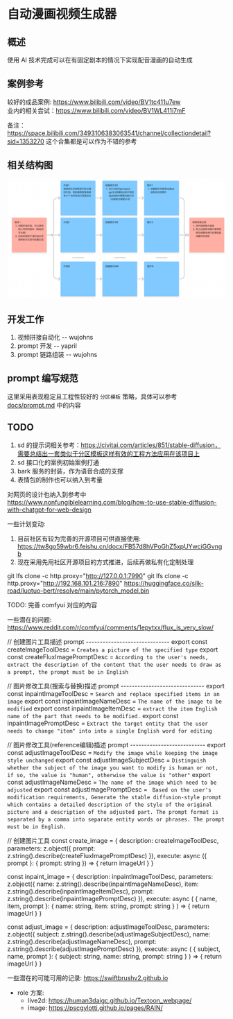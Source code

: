 # 自动漫画视频生成器
## 概述
使用 AI 技术完成可以在有固定剧本的情况下实现配音漫画的自动生成

## 案例参考
较好的成品案例: https://www.bilibili.com/video/BV1tc411u7ew  
业内的相关尝试：https://www.bilibili.com/video/BV1WL411i7mF  

备注：https://space.bilibili.com/3493106383063541/channel/collectiondetail?sid=1353270 这个合集都是可以作为不错的参考  

## 相关结构图
![imgs/struct.png](/imgs/struct.png)

## 开发工作
1. 视频拼接自动化 -- wujohns  
1. prompt 开发 -- yapril
1. prompt 链路组装  -- wujohns

## prompt 编写规范
这里采用表现稳定且工程性较好的 `分区模板` 策略，具体可以参考 [docs/prompt.md](/docs/prompt.md) 中的内容  

## TODO
1. sd 的提示词相关参考：https://civitai.com/articles/851/stable-diffusion，需要总结出一套类似于分区模板这样有效的工程方法应用在该项目上  
1. sd 接口化的案例初始案例打通  
1. bark 服务的封装，作为语音合成的支撑  
1. 表情包的制作也可以纳入到考量  

对网页的设计也纳入到参考中  
https://www.nonfungiblelearning.com/blog/how-to-use-stable-diffusion-with-chatgpt-for-web-design  

一些计划变动:  
1. 目前社区有较为完善的开源项目可供直接使用: https://tw8go59wbr6.feishu.cn/docx/FB57d8hVPoGhZ5xpUYwciGGvngb  
1. 现在采用先用社区开源项目的方式推进，后续再做私有化定制处理  

git lfs clone -c http.proxy="http://127.0.0.1:7990" 
git lfs clone -c http.proxy="http://192.168.101.216:7890" 
https://huggingface.co/silk-road/luotuo-bert/resolve/main/pytorch_model.bin

TODO:
完善 comfyui 对应的内容

一些潜在的问题:
https://www.reddit.com/r/comfyui/comments/1epytxx/flux_is_very_slow/


// 创建图片工具描述 prompt ------------------------------
export const createImageToolDesc = `Creates a picture of the specified type`
export const createFluxImagePromptDesc = `
According to the user's needs, extract the description of the content that the user needs to draw as a prompt, the prompt must be in English
`

// 图片修改工具(搜索与替换)描述 prompt ------------------------------
export const inpaintImageToolDesc = `Search and replace specified items in an image`
export const inpaintImageNameDesc = `The name of the image to be modified`
export const inpaintImageItemDesc = `extract the item English name of the part that needs to be modified.`
export const inpaintImagePromptDesc = `Extract the target entity that the user needs to change "item" into into a single English word for editing`

// 图片修改工具(reference编辑)描述 prompt ---------------------------
export const adjustImageToolDesc = `Modify the image while keeping the image style unchanged`
export const adjustImageSubjectDesc = `Distinguish whether the subject of the image you want to modify is human or not, if so, the value is "human", otherwise the value is "other"`
export const adjustImageNameDesc = `The name of the image which need to be adjusted`
export const adjustImagePromptDesc = `
Based on the user's modification requirements, Generate the stable diffusion-style prompt which contains a detailed description of the style of the original picture and a description of the adjusted part.
The prompt format is separated by a comma into separate entity words or phrases.
The prompt must be in English.`

// 创建图片工具
const create_image = {
  description: createImageToolDesc,
  parameters: z.object({
    prompt: z.string().describe(createFluxImagePromptDesc)
  }),
  execute: async ({ prompt }: { prompt: string }) => {
    return imageUrl
  }
}

const inpaint_image = {
  description: inpaintImageToolDesc,
  parameters: z.object({
    name: z.string().describe(inpaintImageNameDesc),
    item: z.string().describe(inpaintImageItemDesc),
    prompt: z.string().describe(inpaintImagePromptDesc)
  }),
  execute: async (
    { name, item, prompt }:
    { name: string, item: string, prompt: string }
  ) => {
    return imageUrl
  }
}

const adjust_image = {
  description: adjustImageToolDesc,
  parameters: z.object({
    subject: z.string().describe(adjustImageSubjectDesc),
    name: z.string().describe(adjustImageNameDesc),
    prompt: z.string().describe(adjustImagePromptDesc)
  }),
  execute: async (
    { subject, name, prompt }:
    { subject: string, name: string, prompt: string }
  ) => {
    return imageUrl
  }
}

一些潜在的可能可用的记录:
https://swiftbrushv2.github.io


- role 方案:
  - live2d: https://human3daigc.github.io/Textoon_webpage/
  - image: https://pscgylotti.github.io/pages/RAIN/
